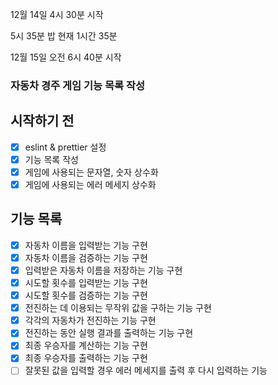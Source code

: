 12월 14일 4시 30분 시작

5시 35분 밥 현재 1시간 35분

12월 15일 오전 6시 40분 시작

### 자동차 경주 게임 기능 목록 작성

## 시작하기 전

- [x] eslint & prettier 설정
- [x] 기능 목록 작성
- [x] 게임에 사용되는 문자열, 숫자 상수화
- [x] 게임에 사용되는 에러 메세지 상수화

## 기능 목록

- [x] 자동차 이름을 입력받는 기능 구현
- [x] 자동차 이름을 검증하는 기능 구현
- [x] 입력받은 자동차 이름을 저장하는 기능 구현
- [x] 시도할 횟수를 입력받는 기능 구현
- [x] 시도할 횟수를 검증하는 기능 구현
- [x] 전진하는 데 이용되는 무작위 값을 구하는 기능 구현
- [x] 각각의 자동차가 전진하는 기능 구현
- [x] 전진하는 동안 실행 결과를 출력하는 기능 구현
- [x] 최종 우승자를 계산하는 기능 구현
- [x] 최종 우승자를 출력하는 기능 구현
- [ ] 잘못된 값을 입력할 경우 에러 메세지를 출력 후 다시 입력하는 기능
